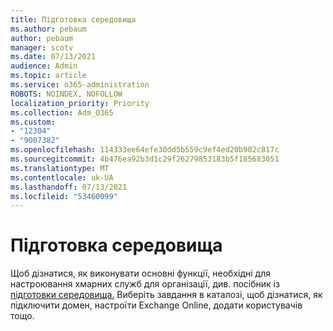 ```yaml
---
title: Підготовка середовища
ms.author: pebaum
author: pebaum
manager: scotv
ms.date: 07/13/2021
audience: Admin
ms.topic: article
ms.service: o365-administration
ROBOTS: NOINDEX, NOFOLLOW
localization_priority: Priority
ms.collection: Adm_O365
ms.custom:
- "12304"
- "9007382"
ms.openlocfilehash: 114333ee64efe30dd5b559c9ef4ed20b902c817c
ms.sourcegitcommit: 4b476ea92b3d1c29f26279853183b5f185683051
ms.translationtype: MT
ms.contentlocale: uk-UA
ms.lasthandoff: 07/13/2021
ms.locfileid: "53460099"
---
```

# <a name="prepare-your-environment"></a>Підготовка середовища

Щоб дізнатися, як виконувати основні функції, необхідні для настроювання хмарних служб для організації, див. посібник із [підготовки середовища.](https://admin.microsoft.com/adminportal/home#/modernonboarding/prepareyourenvironment) Виберіть завдання в каталозі, щоб дізнатися, як підключити домен, настроїти Exchange Online, додати користувачів тощо.     